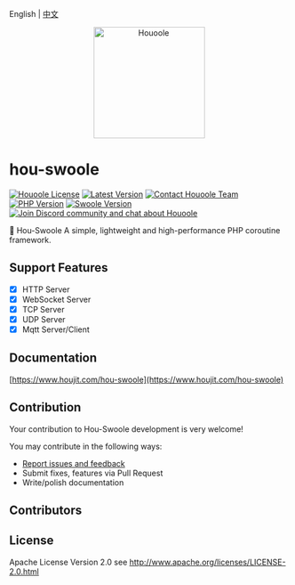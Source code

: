 English | [中文](./README-CN.md)

<p align="center">
    <a href="https://www.houjit.com/hou-swoole" target="_blank">
        <img src="https://cdn.houjit.com/uploads/20240127/6f8db4afee282863537aa143eb659d0b.png" alt="Houoole" height="200px" />
    </a>
</p>

# hou-swoole

[![Houoole License](https://poser.pugx.org/hou-swoole/Houoole/license)](LICENSE)
[![Latest Version](https://img.shields.io/packagist/v/hou-swoole/Houoole.svg)](https://packagist.org/packages/hou-swoole/Houoole)
[![Contact Houoole Team](https://img.shields.io/badge/contact-@Houoole%20Team-blue.svg)](mailto:team@Houoole.io)
[![PHP Version](https://img.shields.io/badge/php-%3E=7.1-brightgreen.svg)](https://www.php.net)
[![Swoole Version](https://img.shields.io/badge/swoole-%3E=4.4.0-brightgreen.svg)](https://github.com/swoole/swoole-src)
[![Join Discord community and chat about Houoole](https://img.shields.io/discord/740738911625674872.svg?label=&logo=discord&logoColor=ffffff&color=7389D8&labelColor=6A7EC2&cacheSeconds=60)](https://discord.gg/u4YAqeh)

🚀 Hou-Swoole A simple, lightweight and high-performance PHP coroutine framework.


## Support Features

* [x] HTTP Server
* [x] WebSocket Server
* [x] TCP Server
* [x] UDP Server
* [x] Mqtt Server/Client

## Documentation

[https://www.houjit.com/hou-swoole](https://www.houjit.com/hou-swoole)

## Contribution

Your contribution to Hou-Swoole development is very welcome!

You may contribute in the following ways:

* [Report issues and feedback](https://github.com/houjit/hou-swoole/issues)
* Submit fixes, features via Pull Request
* Write/polish documentation

## Contributors




## License

Apache License Version 2.0 see http://www.apache.org/licenses/LICENSE-2.0.html
